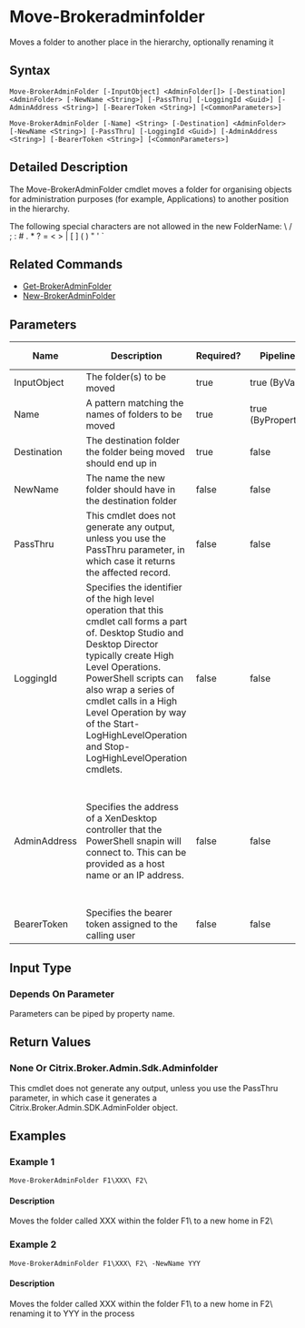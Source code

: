 ﻿
# Move-Brokeradminfolder
Moves a folder to another place in the hierarchy, optionally renaming it
## Syntax
```
Move-BrokerAdminFolder [-InputObject] <AdminFolder[]> [-Destination] <AdminFolder> [-NewName <String>] [-PassThru] [-LoggingId <Guid>] [-AdminAddress <String>] [-BearerToken <String>] [<CommonParameters>]

Move-BrokerAdminFolder [-Name] <String> [-Destination] <AdminFolder> [-NewName <String>] [-PassThru] [-LoggingId <Guid>] [-AdminAddress <String>] [-BearerToken <String>] [<CommonParameters>]
```
## Detailed Description
The Move-BrokerAdminFolder cmdlet moves a folder for organising objects for administration purposes (for example, Applications) to another position in the hierarchy.

The following special characters are not allowed in the new FolderName: \\ / ; : # . \* ? = &lt; &gt; | \[ \] ( ) " ' \`


## Related Commands

* [Get-BrokerAdminFolder](./Get-BrokerAdminFolder/)
* [New-BrokerAdminFolder](./New-BrokerAdminFolder/)
## Parameters
| Name   | Description | Required? | Pipeline Input | Default Value |
| --- | --- | --- | --- | --- |
| InputObject | The folder(s) to be moved | true | true (ByValue) |  |
| Name | A pattern matching the names of folders to be moved | true | true (ByPropertyName) |  |
| Destination | The destination folder the folder being moved should end up in | true | false |  |
| NewName | The name the new folder should have in the destination folder | false | false |  |
| PassThru | This cmdlet does not generate any output, unless you use the PassThru parameter, in which case it returns the affected record. | false | false | False |
| LoggingId | Specifies the identifier of the high level operation that this cmdlet call forms a part of. Desktop Studio and Desktop Director typically create High Level Operations. PowerShell scripts can also wrap a series of cmdlet calls in a High Level Operation by way of the Start-LogHighLevelOperation and Stop-LogHighLevelOperation cmdlets. | false | false |  |
| AdminAddress | Specifies the address of a XenDesktop controller that the PowerShell snapin will connect to. This can be provided as a host name or an IP address. | false | false | Localhost. Once a value is provided by any cmdlet, this value will become the default. |
| BearerToken | Specifies the bearer token assigned to the calling user | false | false |  |

## Input Type

### Depends On Parameter
Parameters can be piped by property name.
## Return Values

### None Or Citrix.Broker.Admin.Sdk.Adminfolder
This cmdlet does not generate any output, unless you use the PassThru parameter, in which case it generates a Citrix.Broker.Admin.SDK.AdminFolder object.
## Examples

### Example 1
```
Move-BrokerAdminFolder F1\XXX\ F2\
```
#### Description
Moves the folder called XXX within the folder F1\\ to a new home in F2\\
### Example 2
```
Move-BrokerAdminFolder F1\XXX\ F2\ -NewName YYY
```
#### Description
Moves the folder called XXX within the folder F1\\ to a new home in F2\\ renaming it to YYY in the process
